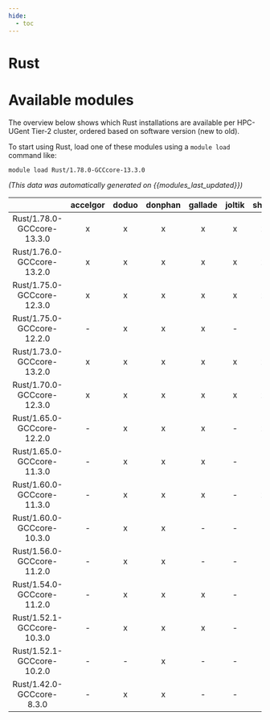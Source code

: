 ```yaml
---
hide:
  - toc
---
```


Rust
====

# Available modules


The overview below shows which Rust installations are available per HPC-UGent Tier-2 cluster, ordered based on software version (new to old).

To start using Rust, load one of these modules using a `module load` command like:

```shell
module load Rust/1.78.0-GCCcore-13.3.0
```

*(This data was automatically generated on {{modules_last_updated}})*  

| |accelgor|doduo|donphan|gallade|joltik|shinx|
| :---: | :---: | :---: | :---: | :---: | :---: | :---: |
|Rust/1.78.0-GCCcore-13.3.0|x|x|x|x|x|x|
|Rust/1.76.0-GCCcore-13.2.0|x|x|x|x|x|x|
|Rust/1.75.0-GCCcore-12.3.0|x|x|x|x|x|x|
|Rust/1.75.0-GCCcore-12.2.0|-|x|x|x|-|-|
|Rust/1.73.0-GCCcore-13.2.0|x|x|x|x|x|x|
|Rust/1.70.0-GCCcore-12.3.0|x|x|x|x|x|x|
|Rust/1.65.0-GCCcore-12.2.0|-|x|x|x|-|x|
|Rust/1.65.0-GCCcore-11.3.0|-|x|x|x|-|-|
|Rust/1.60.0-GCCcore-11.3.0|-|x|x|x|-|x|
|Rust/1.60.0-GCCcore-10.3.0|-|x|x|-|-|-|
|Rust/1.56.0-GCCcore-11.2.0|-|x|x|-|-|-|
|Rust/1.54.0-GCCcore-11.2.0|-|x|x|x|-|-|
|Rust/1.52.1-GCCcore-10.3.0|-|x|x|x|-|-|
|Rust/1.52.1-GCCcore-10.2.0|-|-|x|-|-|-|
|Rust/1.42.0-GCCcore-8.3.0|-|x|x|-|-|-|
